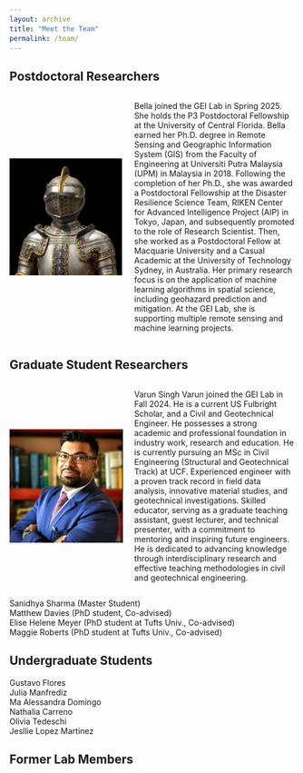 ```yaml
---
layout: archive
title: "Meet the Team"
permalink: /team/
---
```


<!-- ![Khashayar Heydarpour](/images/team/KH.jpeg) -->
## Postdoctoral Researchers

<div style="display: flex; align-items: center;">
    <img src="/images/team/knight.jpg" alt="People" width="200">
    <p style="margin-left: 20px;">Bella joined the GEI Lab in Spring 2025. She holds the P3 Postdoctoral Fellowship at the University of Central Florida. Bella earned her Ph.D. degree in Remote Sensing and Geographic Information System (GIS) from the Faculty of Engineering at Universiti Putra Malaysia (UPM) in Malaysia in 2018. Following the completion of her Ph.D., she was awarded a Postdoctoral Fellowship at the Disaster Resilience Science Team, RIKEN Center for Advanced Intelligence Project (AIP) in Tokyo, Japan, and subsequently promoted to the role of Research Scientist. Then, she worked as a Postdoctoral Fellow at Macquarie University and a Casual Academic at the University of Technology Sydney, in Australia. Her primary research focus is on the application of machine learning algorithms in spatial science, including geohazard prediction and mitigation. At the GEI Lab, she is supporting multiple remote sensing and machine learning projects.</p>
</div>


## Graduate Student Researchers

<div style="display: flex; align-items: center;">
    <img src="/images/team/varun.jpg" alt="People" width="200">
    <p style="margin-left: 20px;">Varun Singh
    Varun joined the GEI Lab in Fall 2024. He is a current US Fulbright Scholar, and a Civil and Geotechnical Engineer. He possesses a strong academic and professional foundation in industry work, research and education. He is currently pursuing an MSc in Civil Engineering (Structural and Geotechnical Track) at UCF. Experienced engineer with a proven track record in field data analysis, innovative material studies, and geotechnical investigations. Skilled educator, serving as a graduate teaching assistant, guest lecturer, and technical presenter, with a commitment to mentoring and inspiring future engineers. He is dedicated to advancing knowledge through interdisciplinary research and effective teaching methodologies in civil and geotechnical engineering.
    </p>
</div>

Sanidhya Sharma (Master Student) <br />
Matthew Davies (PhD student, Co-advised) <br />
Elise Helene Meyer (PhD student at Tufts Univ., Co-advised) <br />
Maggie Roberts (PhD student at Tufts Univ., Co-advised) <br />

## Undergraduate Students
Gustavo Flores <br />
Julia Manfrediz <br />
Ma Alessandra Domingo <br />
Nathalia Carreno <br />
Olivia Tedeschi <br />
Jesllie Lopez Martinez <br />





## Former Lab Members

<!-- ![Jesllie Lopez Martinez](/images/team/JLM.jpg)
Jesllie Lopez Martinez 
(URA, 2023-2024)

<div style="display: flex; align-items: center;">
    <img src="/images/team/JLM.jpg" alt="Peple" width="200">
    <p style="margin-left: 20px;">Bella joined the GEI Lab in Spring 2025. She holds the P3 Postdoctoral Fellowship at University of Central Florida.  Bella earned her Ph.D. degree in Remote Sensing and Geographic Information System (GIS) from the Faculty of Engineering at Universiti Putra Malaysia (UPM) in Malaysia in 2018. Following the completion of her Ph.D., she was awarded a Postdoctoral Fellowship at the Disaster Resilience Science Team, RIKEN Center for Advanced Intelligence Project (AIP) in Tokyo, Japan, and subsequently promoted to the role of Research Scientist. Then, she worked as a Postdoctoral Fellow at Macquarie University and a Casual Academic at the University of Technology Sydney, in Australia. Her primary research focus is on the application of machine learning algorithms in spatial science including geohazard prediction and mitigation. At the GEI Lab, she is supporting multiple remote sensing and machine learning projects.</p>
</div> -->
